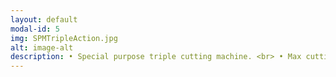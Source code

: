 ```yaml
---
layout: default
modal-id: 5
img: SPMTripleAction.jpg
alt: image-alt
description: • Special purpose triple cutting machine. <br> • Max cutting force 6.5 tonnes each <br> • Cutting cyl bore 125 mm <br> • Cutting cyl ram 58.4 mm <br> • Cutting cyl stroke 50 mm <br> • Clamping cyl bore 50 mm <br> • Clamping cyl ram 25.6 mm <br> • Clamping cyl stroke 25 mm
---
```

